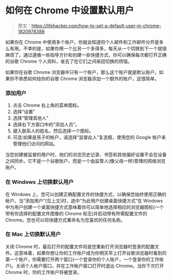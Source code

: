 # 如何在 Chrome 中设置默认用户

> 原文：<https://lifehacker.com/how-to-set-a-default-user-in-chrome-1820978388>

如果你在 Chrome 中使用多个账户，你就会知道将个人邮件和工作邮件分开是多么有用。不幸的是，如果你用一个比另一个多得多，每天从一个切换到下一个就很麻烦了。通过遵循一些指导方针和创建一些快捷方式，你可以确保每次都打开正确的谷歌 Chrome 个人资料，省去了在它们之间来回切换的烦恼。



如果你在谷歌 Chrome 浏览器中只有一个账户，那么这个账户就是默认账户。如果你不熟悉如何给你的谷歌 Chrome 浏览器添加一个额外的账户，这很简单。

### **添加用户**

1.  点击 Chrome 右上角的菜单图标。
2.  选择“设置”
3.  选择“管理其他人”
4.  选择右下方窗口中的“添加人员”。
5.  键入联系人的姓名，然后选择一个图标。
6.  可选:如果是孩子的帐户，请选择“监督此人”复选框，使用您的 Google 帐户来管理他们访问的网站。

当您创建被监督的用户时，他们的浏览历史记录、书签和其他偏好设置不会在设备之间同步。它不是一个谷歌账户，而是一个由监管人(像父母一样)管理的网络浏览账户。

### **在 Windows 上切换默认用户**

在 Windows 上，您可以创建正确配置文件的快捷方式，以确保您始终使用正确的帐户。当“添加用户”(见上文)时，选中“为此用户创建桌面快捷方式”在 Windows 中为用户创建一个桌面快捷方式意味着你可以简单地选择相应的浏览器图标(一个带有你选择的配置文件图像的 Chrome 标志)并启动带有所需配置文件的 Chrome。您也可以将快捷方式重命名为您喜欢的任何名称。

### **在 Mac 上切换默认用户**

关闭 Chrome 时，最后打开的配置文件将是您重新打开浏览器时登录的配置文件。这意味着，如果你想让你的工作账户成为你明天早上打开谷歌浏览器时看到的第一个账户，你需要打开两个窗口(一个登录你的个人账户，一个登录你的工作账户)。关闭个人帐户窗口，并在工作帐户窗口打开时退出 Chrome。当你下次打开 Chrome 时，你的工作账户将被登录。